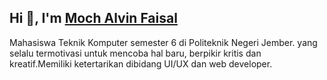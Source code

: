 <h2>Hi 👋, I'm <a href="https://alvinfaisal.github.io/portfolio-/">Moch Alvin Faisal</a></h2>
<p>Mahasiswa Teknik Komputer semester 6 di Politeknik Negeri Jember. yang selalu termotivasi untuk mencoba hal baru, berpikir kritis dan kreatif.Memiliki ketertarikan 
dibidang UI/UX dan web developer.</p>

<!-- <img align="left" src="https://giphy.com/embed/l0MYsOZQZ8FTdxgiY" /> -->

